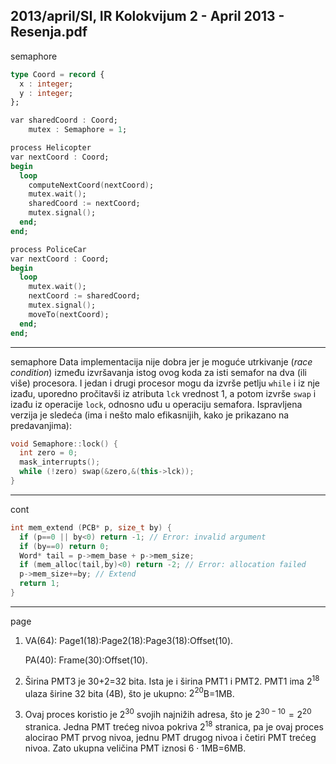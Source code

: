 2013/april/SI, IR Kolokvijum 2 - April 2013 - Resenja.pdf
--------------------------------------------------------------------------------
semaphore
```ada
type Coord = record {
  x : integer;
  y : integer;
};

var sharedCoord : Coord;
    mutex : Semaphore = 1;

process Helicopter
var nextCoord : Coord;
begin
  loop
    computeNextCoord(nextCoord);
    mutex.wait();
    sharedCoord := nextCoord;
    mutex.signal();
  end;
end;

process PoliceCar
var nextCoord : Coord;
begin
  loop
    mutex.wait();
    nextCoord := sharedCoord;
    mutex.signal();
    moveTo(nextCoord);
  end;
end;
```

--------------------------------------------------------------------------------
semaphore
Data implementacija nije dobra jer je moguće utrkivanje (*race condition*) između izvršavanja
istog ovog koda za isti semafor na dva (ili više) procesora. I jedan i drugi procesor mogu da
izvrše petlju `while` i iz nje izađu, uporedno pročitavši iz atributa `lck` vrednost 1, a potom
izvrše `swap` i izađu iz operacije `lock`, odnosno uđu u operaciju semafora. Ispravljena verzija
je sledeća (ima i nešto malo efikasnijih, kako je prikazano na predavanjima):
```cpp
void Semaphore::lock() {
  int zero = 0;
  mask_interrupts();
  while (!zero) swap(&zero,&(this->lck));
}
```

--------------------------------------------------------------------------------
cont
```cpp
int mem_extend (PCB* p, size_t by) {
  if (p==0 || by<0) return -1; // Error: invalid argument
  if (by==0) return 0;
  Word* tail = p->mem_base + p->mem_size;
  if (mem_alloc(tail,by)<0) return -2; // Error: allocation failed
  p->mem_size+=by; // Extend
  return 1;
}
```

--------------------------------------------------------------------------------
page
1. VA(64): Page1(18):Page2(18):Page3(18):Offset(10).

   PA(40): Frame(30):Offset(10).
2. Širina PMT3 je 30+2=32 bita. Ista je i širina PMT1 i PMT2. PMT1 ima $2^{18}$ ulaza širine 32 bita (4B), što je ukupno: $2^{20}$B=1MB.
3. Ovaj proces koristio je $2^{30}$ svojih najnižih adresa, što je $2^{30-10}=2^{20}$ stranica. Jedna PMT trećeg nivoa pokriva $2^{18}$ stranica, pa je ovaj proces alocirao PMT prvog nivoa, jednu PMT drugog nivoa i četiri PMT trećeg nivoa. Zato ukupna veličina PMT iznosi $6\cdot1$MB=6MB.
